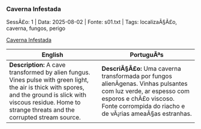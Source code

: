 ﻿### Caverna Infestada

SessÃ£o: 1 | Data: 2025-08-02 | Fonte: s01.txt | Tags: localizaÃ§Ã£o, caverna, fungos, perigo

[Caverna Infestada](caverna_infestada.png)

| English | PortuguÃªs |
|---------|-----------|
| **Description:** A cave transformed by alien fungus. Vines pulse with green light, the air is thick with spores, and the ground is slick with viscous residue. Home to strange threats and the corrupted stream source. | **DescriÃ§Ã£o:** Uma caverna transformada por fungos alienÃ­genas. Vinhas pulsantes com luz verde, ar espesso com esporos e chÃ£o viscoso. Fonte corrompida do riacho e de vÃ¡rias ameaÃ§as estranhas. |

























